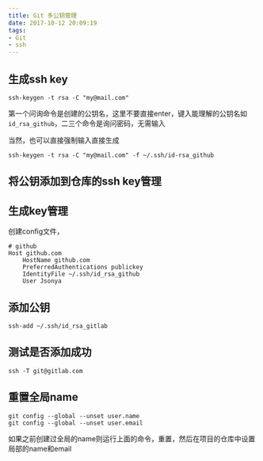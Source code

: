 ```yaml
---
title: Git 多公钥管理
date: 2017-10-12 20:09:19
tags:
- Git
- ssh
---
```


## 生成ssh key

```shell
ssh-keygen -t rsa -C "my@mail.com"
```
第一个问询命令是创建的公钥名，这里不要直接enter，键入能理解的公钥名如`id_rsa_github`，二三个命令是询问密码，无需输入

当然，也可以直接强制输入直接生成
```shell
ssh-keygen -t rsa -C "my@mail.com" -f ~/.ssh/id-rsa_github
```

## 将公钥添加到仓库的ssh key管理

## 生成key管理
创建config文件，
```shell
# github
Host github.com
    HostName github.com
    PreferredAuthentications publickey
    IdentityFile ~/.ssh/id_rsa_github
    User Jsonya
```

## 添加公钥
```shell
ssh-add ~/.ssh/id_rsa_gitlab
```

## 测试是否添加成功
```shell
ssh -T git@gitlab.com
```

## 重置全局name
```shell
git config --global --unset user.name
git config --global --unset user.email

```
如果之前创建过全局的name则运行上面的命令，重置，然后在项目的仓库中设置局部的name和email
